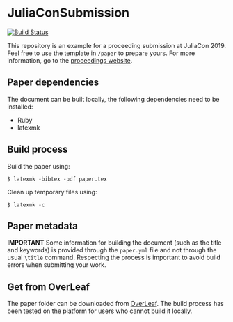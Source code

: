 # JuliaConSubmission

[![Build Status](https://travis-ci.org/JuliaCon/JuliaConSubmission.jl.svg?branch=master)](https://travis-ci.org/JuliaCon/JuliaConSubmission.jl)

This repository is an example for a proceeding submission at JuliaCon 2019.
Feel free to use the template in `/paper` to prepare yours.
For more information, go to the [proceedings website](https://proceedings.juliacon.org).

## Paper dependencies

The document can be built locally, the following dependencies need to be
installed:
- Ruby
- latexmk

## Build process

Build the paper using:
```
$ latexmk -bibtex -pdf paper.tex
```

Clean up temporary files using:
```
$ latexmk -c
```

## Paper metadata

**IMPORTANT**
Some information for building the document (such as the title and keywords)
is provided through the `paper.yml` file and not through the usual `\title`
command. Respecting the process is important to avoid build errors when
submitting your work.

## Get from OverLeaf

The paper folder can be downloaded from [OverLeaf](https://www.overleaf.com/read/dqjbrhqxjpwq).
The build process has been tested on the platform for users who cannot build it locally.
